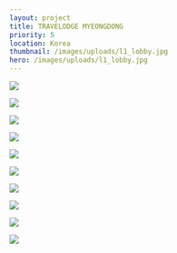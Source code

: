 ```yaml
---
layout: project
title: TRAVELODGE MYEONGDONG
priority: 5
location: Korea
thumbnail: /images/uploads/l1_lobby.jpg
hero: /images/uploads/l1_lobby.jpg
---
```

![](/images/uploads/l1_lobby.jpg)

<Spacer />
<Spacer />

![](/images/uploads/l1-lodge_option2.jpg)

![](/images/uploads/l1_lift-lobby.jpg)

<Spacer />
<Spacer />

![](/images/uploads/screen-shot-2022-02-10-at-1.30.32-am.png)

![](/images/uploads/screen-shot-2022-02-10-at-1.27.13-am.png)

<Spacer />
<Spacer />

![](/images/uploads/b1_spa-reception.jpg)

![](/images/uploads/b1-snack-bar.jpg)

<Spacer />
<Spacer />

![](/images/uploads/b1-spa-treatment-room.jpg)

![](/images/uploads/b1-gym.jpg)

<Spacer />
<Spacer />

![](/images/uploads/screen-shot-2022-02-10-at-1.27.38-am.png)